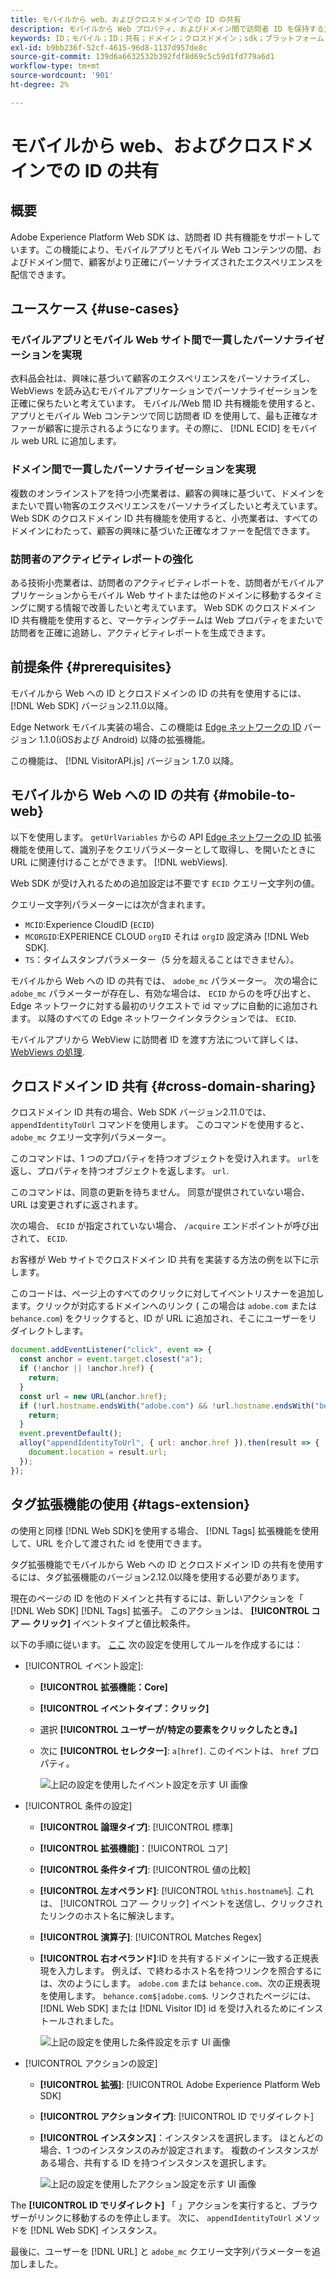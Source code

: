 ```yaml
---
title: モバイルから web、およびクロスドメインでの ID の共有
description: モバイルから Web プロパティ、およびドメイン間で訪問者 ID を保持する方法を説明します。
keywords: ID；モバイル；ID；共有；ドメイン；クロスドメイン；sdk；プラットフォーム；
exl-id: b9bb236f-52cf-4615-96d8-1137d957de8c
source-git-commit: 139d6a6632532b392fdf8d69c5c59d1fd779a6d1
workflow-type: tm+mt
source-wordcount: '901'
ht-degree: 2%

---
```


# モバイルから web、およびクロスドメインでの ID の共有

## 概要

Adobe Experience Platform Web SDK は、訪問者 ID 共有機能をサポートしています。この機能により、モバイルアプリとモバイル Web コンテンツの間、およびドメイン間で、顧客がより正確にパーソナライズされたエクスペリエンスを配信できます。

## ユースケース {#use-cases}

### モバイルアプリとモバイル Web サイト間で一貫したパーソナライゼーションを実現

衣料品会社は、興味に基づいて顧客のエクスペリエンスをパーソナライズし、WebViews を読み込むモバイルアプリケーションでパーソナライゼーションを正確に保ちたいと考えています。 モバイル/Web 間 ID 共有機能を使用すると、アプリとモバイル Web コンテンツで同じ訪問者 ID を使用して、最も正確なオファーが顧客に提示されるようになります。その際に、 [!DNL ECID] をモバイル web URL に追加します。

### ドメイン間で一貫したパーソナライゼーションを実現

複数のオンラインストアを持つ小売業者は、顧客の興味に基づいて、ドメインをまたいで買い物客のエクスペリエンスをパーソナライズしたいと考えています。 Web SDK のクロスドメイン ID 共有機能を使用すると、小売業者は、すべてのドメインにわたって、顧客の興味に基づいた正確なオファーを配信できます。

### 訪問者のアクティビティレポートの強化

ある技術小売業者は、訪問者のアクティビティレポートを、訪問者がモバイルアプリケーションからモバイル Web サイトまたは他のドメインに移動するタイミングに関する情報で改善したいと考えています。 Web SDK のクロスドメイン ID 共有機能を使用すると、マーケティングチームは Web プロパティをまたいで訪問者を正確に追跡し、アクティビティレポートを生成できます。

## 前提条件 {#prerequisites}

モバイルから Web への ID とクロスドメインの ID の共有を使用するには、 [!DNL Web SDK] バージョン2.11.0以降。

Edge Network モバイル実装の場合、この機能は [Edge ネットワークの ID](https://developer.adobe.com/client-sdks/documentation/identity-for-edge-network/) バージョン 1.1.0(iOSおよび Android) 以降の拡張機能。

この機能は、 [!DNL VisitorAPI.js] バージョン 1.7.0 以降。

## モバイルから Web への ID の共有 {#mobile-to-web}

以下を使用します。 `getUrlVariables` からの API [Edge ネットワークの ID](https://developer.adobe.com/client-sdks/documentation/identity-for-edge-network/api-reference/#geturlvariables) 拡張機能を使用して、識別子をクエリパラメーターとして取得し、を開いたときに URL に関連付けることができます。 [!DNL webViews].

Web SDK が受け入れるための追加設定は不要です `ECID` クエリー文字列の値。

クエリー文字列パラメーターには次が含まれます。

* `MCID`:Experience CloudID (`ECID`)
* `MCORGID`:EXPERIENCE CLOUD `orgID` それは `orgID` 設定済み [!DNL Web SDK].
* `TS`：タイムスタンプパラメーター（5 分を超えることはできません）。


モバイルから Web への ID の共有では、 `adobe_mc` パラメーター。 次の場合に `adobe_mc` パラメーターが存在し、有効な場合は、 `ECID` からのを呼び出すと、Edge ネットワークに対する最初のリクエストで id マップに自動的に追加されます。 以降のすべての Edge ネットワークインタラクションでは、 `ECID`.

モバイルアプリから WebView に訪問者 ID を渡す方法について詳しくは、 [WebViews の処理](https://experienceleague.adobe.com/docs/platform-learn/implement-mobile-sdk/app-implementation/web-views.html#implementation).

## クロスドメイン ID 共有 {#cross-domain-sharing}

クロスドメイン ID 共有の場合、Web SDK バージョン2.11.0では、 `appendIdentityToUrl` コマンドを使用します。 このコマンドを使用すると、 `adobe_mc` クエリー文字列パラメーター。

このコマンドは、1 つのプロパティを持つオブジェクトを受け入れます。 `url`を返し、プロパティを持つオブジェクトを返します。 `url`.

このコマンドは、同意の更新を待ちません。 同意が提供されていない場合、URL は変更されずに返されます。

次の場合、 `ECID` が指定されていない場合、 `/acquire` エンドポイントが呼び出されて、 `ECID`.

お客様が Web サイトでクロスドメイン ID 共有を実装する方法の例を以下に示します。

このコードは、ページ上のすべてのクリックに対してイベントリスナーを追加します。クリックが対応するドメインへのリンク ( この場合は `adobe.com` または `behance.com`) をクリックすると、ID が URL に追加され、そこにユーザーをリダイレクトします。

```js
document.addEventListener("click", event => {
  const anchor = event.target.closest("a");
  if (!anchor || !anchor.href) {
    return;
  }
  const url = new URL(anchor.href);
  if (!url.hostname.endsWith("adobe.com") && !url.hostname.endsWith("behance.com")) {
    return;
  }
  event.preventDefault();
  alloy("appendIdentityToUrl", { url: anchor.href }).then(result => {
    document.location = result.url;
  });
});
```

## タグ拡張機能の使用 {#tags-extension}

の使用と同様 [!DNL Web SDK]を使用する場合、 [!DNL Tags] 拡張機能を使用して、URL を介して渡された id を使用できます。

タグ拡張機能でモバイルから Web への ID とクロスドメイン ID の共有を使用するには、タグ拡張機能のバージョン2.12.0以降を使用する必要があります。

現在のページの ID を他のドメインと共有するには、新しいアクションを「 [!DNL Web SDK] [!DNL Tags] 拡張子。 このアクションは、 **[!UICONTROL コア — クリック]** イベントタイプと値比較条件。

以下の手順に従います。 [ここ](../../tags/ui/managing-resources/rules.md) 次の設定を使用してルールを作成するには：

* [!UICONTROL イベント設定]:
   * **[!UICONTROL 拡張機能：Core]**
   * **[!UICONTROL イベントタイプ：クリック]**
   * 選択 **[!UICONTROL ユーザーが/特定の要素をクリックしたとき。]**
   * 次に **[!UICONTROL セレクター]**: `a[href]`. このイベントは、 `href` プロパティ。

     ![上記の設定を使用したイベント設定を示す UI 画像](assets/id-sharing-event-configuration.png)

* [!UICONTROL 条件の設定]
   * **[!UICONTROL 論理タイプ]**: [!UICONTROL 標準]
   * **[!UICONTROL 拡張機能]**：[!UICONTROL コア]
   * **[!UICONTROL 条件タイプ]**: [!UICONTROL 値の比較]
   * **[!UICONTROL 左オペランド]**: [!UICONTROL `%this.hostname%`]. これは、 [!UICONTROL コア — クリック] イベントを送信し、クリックされたリンクのホスト名に解決します。
   * **[!UICONTROL 演算子]**: [!UICONTROL Matches Regex]
   * **[!UICONTROL 右オペランド]**:ID を共有するドメインに一致する正規表現を入力します。 例えば、で終わるホスト名を持つリンクを照合するには、次のようにします。 `adobe.com` または `behance.com`、次の正規表現を使用します。 `behance.com$|adobe.com$`. リンクされたページには、 [!DNL Web SDK] または [!DNL Visitor ID] id を受け入れるためにインストールされました。

     ![上記の設定を使用した条件設定を示す UI 画像](assets/id-sharing-condition-configuration.png)

* [!UICONTROL アクションの設定]
   * **[!UICONTROL 拡張]**: [!UICONTROL Adobe Experience Platform Web SDK]
   * **[!UICONTROL アクションタイプ]**: [!UICONTROL ID でリダイレクト]
   * **[!UICONTROL インスタンス]**：インスタンスを選択します。 ほとんどの場合、1 つのインスタンスのみが設定されます。 複数のインスタンスがある場合、共有する ID を持つインスタンスを選択します。

     ![上記の設定を使用したアクション設定を示す UI 画像](assets/id-sharing-action-configuration.png)

The **[!UICONTROL ID でリダイレクト]** 「 」アクションを実行すると、ブラウザーがリンクに移動するのを停止します。 次に、 `appendIdentityToUrl` メソッドを [!DNL Web SDK] インスタンス。

最後に、ユーザーを [!DNL URL] と `adobe_mc` クエリー文字列パラメーターを追加しました。

